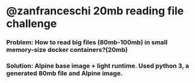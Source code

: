 # @zanfranceschi 20mb reading file challenge

### Problem: How to read big files (80mb-100mb) in small memory-size docker containers?(20mb)

### Solution: Alpine base image + light runtime. Used python 3, a generated 80mb file and Alpine image.

